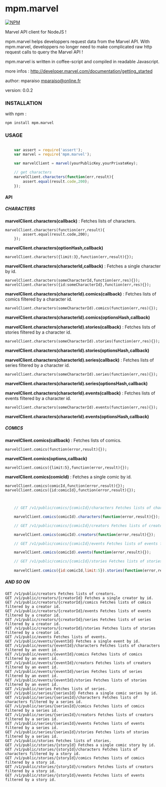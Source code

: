 mpm.marvel
==========

[![NPM](https://nodei.co/npm/mpm.marvel.png)](https://nodei.co/npm/mpm.marvel/)

Marvel API client for NodeJS ! 

mpm.marvel helps developpers request data from the Marvel API. 
With mpm.marvel, developpers no longer need to make complicated raw http request calls to 
query the Marvel API ! 

mpm.marvel is written in coffee-script and compiled in readable Javascript.

more infos : http://developer.marvel.com/documentation/getting_started

author: mparaiso <mparaiso@online.fr>

version: 0.0.2

### INSTALLATION

with npm :
	
	npm install mpm.marvel

### USAGE


```javascript

	var assert = require('assert');
	var marvel = require('mpm.marvel');

	var marvelClient = marvel(yourPublicKey,yourPrivateKey);

	// get characters
	marvelClient.characters(function(err,result){
		assert.equal(result.code,200);
	});
```

#### API

##### CHARACTERS

**marvelClient.characters(callback)** : Fetches lists of characters.

	marvelClient.characters(function(err,result){
			assert.equal(result.code,200);
		});

**marvelClient.characters(optionHash,callback)**

	marvelClient.characters({limit:3},function(err,result){});

**marvelClient.characters(characterId,callback)** : Fetches a single character by id.

	marvelClient.characters(someCharacterId,function(err,res){});
	marvelClient.characters({id:someCharacterId},function(err,res){});


**marvelClient.characters(characterId).comics(callback)** : Fetches lists of comics filtered by a character id.

	marvelClient.characters(someCharacterId).comics(function(err,res){});

**marvelClient.characters(characterId).comics(optionsHash,callback)**

**marvelClient.characters(characterId).stories(callback)** : Fetches lists of stories filtered by a character id.

	marvelClient.characters(someCharacterId).stories(function(err,res){});

**marvelClient.characters(characterId).stories(optionsHash,callback)**

**marvelClient.characters(characterId).series(callback)** : Fetches lists of series filtered by a character id.

	marvelClient.characters(someCharacterId).series(function(err,res){});

**marvelClient.characters(characterId).series(optionsHash,callback)**

**marvelClient.characters(characterId).events(callback)** : Fetches lists of events filtered by a character id.

	marvelClient.characters(someCharacterId).events(function(err,res){});

**marvelClient.characters(characterId).events(optionsHash,callback)**



##### COMICS

**marvelClient.comics(callback)** :  Fetches lists of comics.

	marvelClient.comics(function(error,result){});

**marvelClient.comics(options,callback)**

	marvelClient.comics({limit:5},function(error,result){});

**marvelClient.comics(comicId)** : Fetches a single comic by id.

	marvelClient.comics(comicId,function(error,result){});
	marvelClient.comics({id:comicId},function(error,result){});

```javascript
	

	// GET /v1/public/comics/{comicId}/characters Fetches lists of characters filtered by a comic id.

	marvelClient.comics(comicId).characters(function(error,result){});

	// GET /v1/public/comics/{comicId}/creators Fetches lists of creators filtered by a comic id.

	marvelClient.comics(comicId).creators(function(error,result){});

	// GET /v1/public/comics/{comicId}/events Fetches lists of events filtered by a comic id.

	marvelClient.comics(comicId).events(function(error,result){});

	// GET /v1/public/comics/{comicId}/stories Fetches lists of stories filtered by a comic id.
	
	marvelClient.comics({id:comicId,limit:5}).stories(function(error,result){});

```

##### AND SO ON


	GET /v1/public/creators Fetches lists of creators.
	GET /v1/public/creators/{creatorId} Fetches a single creator by id.
	GET /v1/public/creators/{creatorId}/comics Fetches lists of comics filtered by a creator id.
	GET /v1/public/creators/{creatorId}/events Fetches lists of events filtered by a creator id.
	GET /v1/public/creators/{creatorId}/series Fetches lists of series filtered by a creator id.
	GET /v1/public/creators/{creatorId}/stories Fetches lists of stories filtered by a creator id.
	GET /v1/public/events Fetches lists of events.
	GET /v1/public/events/{eventId} Fetches a single event by id.
	GET /v1/public/events/{eventId}/characters Fetches lists of characters filtered by an event id.
	GET /v1/public/events/{eventId}/comics Fetches lists of comics filtered by an event id.
	GET /v1/public/events/{eventId}/creators Fetches lists of creators filtered by an event id.
	GET /v1/public/events/{eventId}/series Fetches lists of series filtered by an event id.
	GET /v1/public/events/{eventId}/stories Fetches lists of stories filtered by an event id.
	GET /v1/public/series Fetches lists of series.
	GET /v1/public/series/{seriesId} Fetches a single comic series by id.
	GET /v1/public/series/{seriesId}/characters Fetches lists of characters filtered by a series id.
	GET /v1/public/series/{seriesId}/comics Fetches lists of comics filtered by a series id.
	GET /v1/public/series/{seriesId}/creators Fetches lists of creators filtered by a series id.
	GET /v1/public/series/{seriesId}/events Fetches lists of events filtered by a series id.
	GET /v1/public/series/{seriesId}/stories Fetches lists of stories filtered by a series id.
	GET /v1/public/stories Fetches lists of stories.
	GET /v1/public/stories/{storyId} Fetches a single comic story by id.
	GET /v1/public/stories/{storyId}/characters Fetches lists of characters filtered by a story id.
	GET /v1/public/stories/{storyId}/comics Fetches lists of comics filtered by a story id.
	GET /v1/public/stories/{storyId}/creators Fetches lists of creators filtered by a story id.
	GET /v1/public/stories/{storyId}/events Fetches lists of events filtered by a story id.
